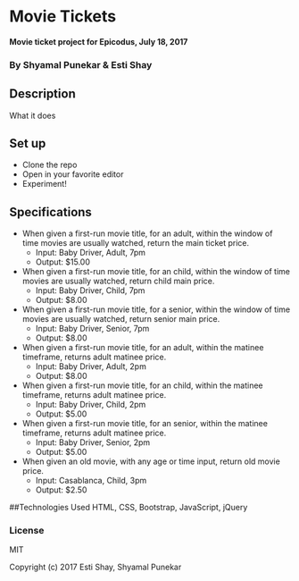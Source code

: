 # Movie Tickets

#### Movie ticket project for Epicodus, July 18, 2017

### By Shyamal Punekar & Esti Shay

## Description

What it does

## Set up

* Clone the repo
* Open in your favorite editor
* Experiment!

## Specifications

* When given a first-run movie title, for an adult, within the window of time movies are usually watched, return the main ticket price.
  * Input: Baby Driver, Adult, 7pm
  * Output: $15.00
* When given a first-run movie title, for an child, within the window of time movies are usually watched, return child main price.
  * Input: Baby Driver, Child, 7pm
  * Output: $8.00
* When given a first-run movie title, for a senior, within the window of time movies are usually watched, return senior main price.
  * Input: Baby Driver, Senior, 7pm
  * Output: $8.00
* When given a first-run movie title, for an adult, within the matinee timeframe, returns adult matinee price.
  * Input: Baby Driver, Adult, 2pm
  * Output: $8.00
* When given a first-run movie title, for an child, within the matinee timeframe, returns adult matinee price.
  * Input: Baby Driver, Child, 2pm
  * Output: $5.00
* When given a first-run movie title, for an senior, within the matinee timeframe, returns adult matinee price.
  * Input: Baby Driver, Senior, 2pm
  * Output: $5.00
* When given an old movie, with any age or time input, return old movie price.
  * Input: Casablanca, Child, 3pm
  * Output: $2.50


##Technologies Used
HTML, CSS, Bootstrap, JavaScript, jQuery

### License

MIT

Copyright (c) 2017 Esti Shay, Shyamal Punekar
